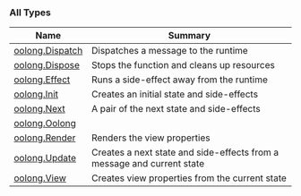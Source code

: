 

### All Types

| Name | Summary |
|---|---|
| [oolong.Dispatch](../oolong/-dispatch.md) | Dispatches a message to the runtime |
| [oolong.Dispose](../oolong/-dispose.md) | Stops the function and cleans up resources |
| [oolong.Effect](../oolong/-effect.md) | Runs a side-effect away from the runtime |
| [oolong.Init](../oolong/-init.md) | Creates an initial state and side-effects |
| [oolong.Next](../oolong/-next.md) | A pair of the next state and side-effects |
| [oolong.Oolong](../oolong/-oolong/index.md) |  |
| [oolong.Render](../oolong/-render.md) | Renders the view properties |
| [oolong.Update](../oolong/-update.md) | Creates a next state and side-effects from a message and current state |
| [oolong.View](../oolong/-view.md) | Creates view properties from the current state |
